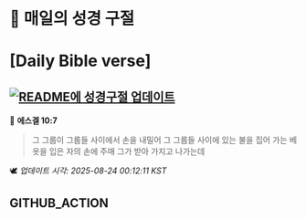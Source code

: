 # 🙏 매일의 성경 구절
# [Daily Bible verse]
## [![README에 성경구절 업데이트](https://github.com/DONGSUKA/first_test/actions/workflows/update-readme-bible.yml/badge.svg)](https://github.com/DONGSUKA/first_test/actions/workflows/update-readme-bible.yml)
<!-- START_BIBLE_VERSE -->
📖 **에스겔 10:7**
> 그 그룹이 그룹들 사이에서 손을 내밀어 그 그룹들 사이에 있는 불을 집어 가는 베 옷을 입은 자의 손에 주매 그가 받아 가지고 나가는데

🕊️ _업데이트 시각: 2025-08-24 00:12:11 KST_
  <!-- END_BIBLE_VERSE -->
## GITHUB_ACTION
